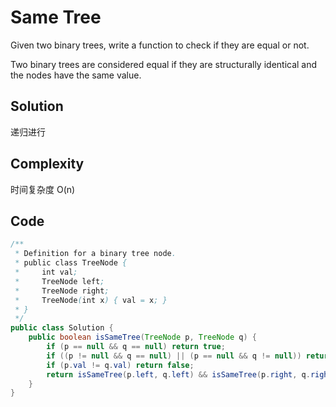 # Same Tree

Given two binary trees, write a function to check if they are equal or not.

Two binary trees are considered equal if they are structurally identical and the nodes have the same value.

## Solution

递归进行

## Complexity

时间复杂度 O(n)

## Code

```java
/**
 * Definition for a binary tree node.
 * public class TreeNode {
 *     int val;
 *     TreeNode left;
 *     TreeNode right;
 *     TreeNode(int x) { val = x; }
 * }
 */
public class Solution {
    public boolean isSameTree(TreeNode p, TreeNode q) {
        if (p == null && q == null) return true;
        if ((p != null && q == null) || (p == null && q != null)) return false;
        if (p.val != q.val) return false;
        return isSameTree(p.left, q.left) && isSameTree(p.right, q.right);
    }
}
```

